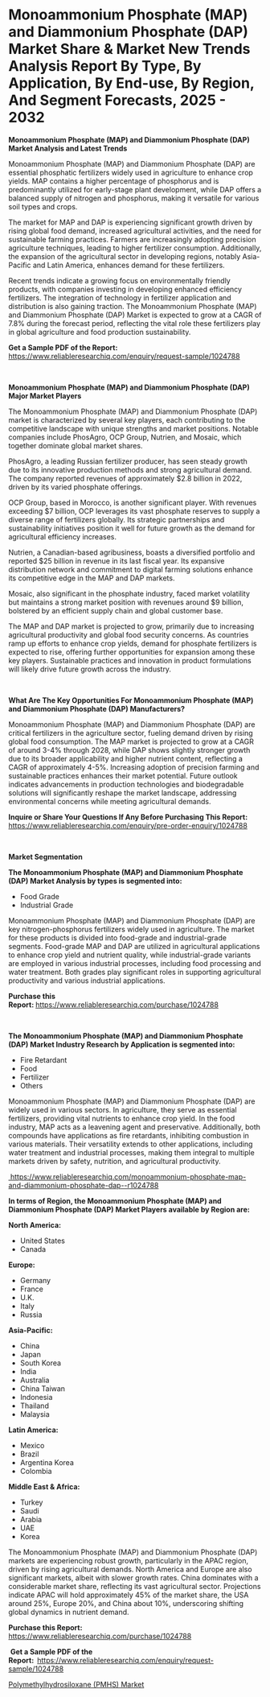 <p><h1>Monoammonium Phosphate (MAP) and Diammonium Phosphate (DAP) Market Share & Market New Trends Analysis Report By Type, By Application, By End-use, By Region, And Segment Forecasts, 2025 - 2032</h1></p><p><strong>Monoammonium Phosphate (MAP) and Diammonium Phosphate (DAP) Market Analysis and Latest Trends</strong></p>
<p><p>Monoammonium Phosphate (MAP) and Diammonium Phosphate (DAP) are essential phosphatic fertilizers widely used in agriculture to enhance crop yields. MAP contains a higher percentage of phosphorus and is predominantly utilized for early-stage plant development, while DAP offers a balanced supply of nitrogen and phosphorus, making it versatile for various soil types and crops.</p><p>The market for MAP and DAP is experiencing significant growth driven by rising global food demand, increased agricultural activities, and the need for sustainable farming practices. Farmers are increasingly adopting precision agriculture techniques, leading to higher fertilizer consumption. Additionally, the expansion of the agricultural sector in developing regions, notably Asia-Pacific and Latin America, enhances demand for these fertilizers.</p><p>Recent trends indicate a growing focus on environmentally friendly products, with companies investing in developing enhanced efficiency fertilizers. The integration of technology in fertilizer application and distribution is also gaining traction. The Monoammonium Phosphate (MAP) and Diammonium Phosphate (DAP) Market is expected to grow at a CAGR of 7.8% during the forecast period, reflecting the vital role these fertilizers play in global agriculture and food production sustainability.</p></p>
<p><strong>Get a Sample PDF of the Report:&nbsp;</strong> <a href="https://www.reliableresearchiq.com/enquiry/request-sample/1024788?utm_campaign=2732&utm_medium=2&utm_source=Github&utm_content=ia&utm_term=02042025&utm_id=monoammonium-phosphate-map-and-diammonium-phosphate-dap">https://www.reliableresearchiq.com/enquiry/request-sample/1024788</a></p>
<p>&nbsp;</p>
<p><strong>Monoammonium Phosphate (MAP) and Diammonium Phosphate (DAP) Major Market Players</strong></p>
<p><p>The Monoammonium Phosphate (MAP) and Diammonium Phosphate (DAP) market is characterized by several key players, each contributing to the competitive landscape with unique strengths and market positions. Notable companies include PhosAgro, OCP Group, Nutrien, and Mosaic, which together dominate global market shares.</p><p>PhosAgro, a leading Russian fertilizer producer, has seen steady growth due to its innovative production methods and strong agricultural demand. The company reported revenues of approximately $2.8 billion in 2022, driven by its varied phosphate offerings.</p><p>OCP Group, based in Morocco, is another significant player. With revenues exceeding $7 billion, OCP leverages its vast phosphate reserves to supply a diverse range of fertilizers globally. Its strategic partnerships and sustainability initiatives position it well for future growth as the demand for agricultural efficiency increases.</p><p>Nutrien, a Canadian-based agribusiness, boasts a diversified portfolio and reported $25 billion in revenue in its last fiscal year. Its expansive distribution network and commitment to digital farming solutions enhance its competitive edge in the MAP and DAP markets.</p><p>Mosaic, also significant in the phosphate industry, faced market volatility but maintains a strong market position with revenues around $9 billion, bolstered by an efficient supply chain and global customer base.</p><p>The MAP and DAP market is projected to grow, primarily due to increasing agricultural productivity and global food security concerns. As countries ramp up efforts to enhance crop yields, demand for phosphate fertilizers is expected to rise, offering further opportunities for expansion among these key players. Sustainable practices and innovation in product formulations will likely drive future growth across the industry.</p></p>
<p>&nbsp;</p>
<p><strong>What Are The Key Opportunities For Monoammonium Phosphate (MAP) and Diammonium Phosphate (DAP) Manufacturers?</strong></p>
<p><p>Monoammonium Phosphate (MAP) and Diammonium Phosphate (DAP) are critical fertilizers in the agriculture sector, fueling demand driven by rising global food consumption. The MAP market is projected to grow at a CAGR of around 3-4% through 2028, while DAP shows slightly stronger growth due to its broader applicability and higher nutrient content, reflecting a CAGR of approximately 4-5%. Increasing adoption of precision farming and sustainable practices enhances their market potential. Future outlook indicates advancements in production technologies and biodegradable solutions will significantly reshape the market landscape, addressing environmental concerns while meeting agricultural demands.</p></p>
<p><strong>Inquire or Share Your Questions If Any Before Purchasing This Report:</strong> <a href="https://www.reliableresearchiq.com/enquiry/pre-order-enquiry/1024788?utm_campaign=2732&utm_medium=2&utm_source=Github&utm_content=ia&utm_term=02042025&utm_id=monoammonium-phosphate-map-and-diammonium-phosphate-dap">https://www.reliableresearchiq.com/enquiry/pre-order-enquiry/1024788</a></p>
<p>&nbsp;</p>
<p><strong>Market Segmentation</strong></p>
<p><strong>The Monoammonium Phosphate (MAP) and Diammonium Phosphate (DAP) Market Analysis by types is segmented into:</strong></p>
<p><ul><li>Food Grade</li><li>Industrial Grade</li></ul></p>
<p><p>Monoammonium Phosphate (MAP) and Diammonium Phosphate (DAP) are key nitrogen-phosphorus fertilizers widely used in agriculture. The market for these products is divided into food-grade and industrial-grade segments. Food-grade MAP and DAP are utilized in agricultural applications to enhance crop yield and nutrient quality, while industrial-grade variants are employed in various industrial processes, including food processing and water treatment. Both grades play significant roles in supporting agricultural productivity and various industrial applications.</p></p>
<p><strong>Purchase this Report:&nbsp;</strong><a href="https://www.reliableresearchiq.com/purchase/1024788?utm_campaign=2732&utm_medium=2&utm_source=Github&utm_content=ia&utm_term=02042025&utm_id=monoammonium-phosphate-map-and-diammonium-phosphate-dap">https://www.reliableresearchiq.com/purchase/1024788</a></p>
<p>&nbsp;</p>
<p><strong>The Monoammonium Phosphate (MAP) and Diammonium Phosphate (DAP) Market Industry Research by Application is segmented into:</strong></p>
<p><ul><li>Fire Retardant</li><li>Food</li><li>Fertilizer</li><li>Others</li></ul></p>
<p><p>Monoammonium Phosphate (MAP) and Diammonium Phosphate (DAP) are widely used in various sectors. In agriculture, they serve as essential fertilizers, providing vital nutrients to enhance crop yield. In the food industry, MAP acts as a leavening agent and preservative. Additionally, both compounds have applications as fire retardants, inhibiting combustion in various materials. Their versatility extends to other applications, including water treatment and industrial processes, making them integral to multiple markets driven by safety, nutrition, and agricultural productivity.</p></p>
<p><a href="https://www.reliableresearchiq.com/monoammonium-phosphate-map-and-diammonium-phosphate-dap--r1024788?utm_campaign=2732&utm_medium=2&utm_source=Github&utm_content=ia&utm_term=02042025&utm_id=monoammonium-phosphate-map-and-diammonium-phosphate-dap">&nbsp;https://www.reliableresearchiq.com/monoammonium-phosphate-map-and-diammonium-phosphate-dap--r1024788</a></p>
<p><strong>In terms of Region, the Monoammonium Phosphate (MAP) and Diammonium Phosphate (DAP) Market Players available by Region are:</strong></p>
<p>
    <p> <strong> North America: </strong>
        <ul>
            <li>United States</li>
            <li>Canada</li>
        </ul>
        </p> 
    <p> <strong> Europe: </strong>
        <ul>
            <li>Germany</li>
            <li>France</li>
            <li>U.K.</li>
            <li>Italy</li>
            <li>Russia</li>
        </ul>
        </p> 
    <p> <strong> Asia-Pacific: </strong>
        <ul>
            <li>China</li>
            <li>Japan</li>
            <li>South Korea</li>
            <li>India</li>
            <li>Australia</li>
            <li>China Taiwan</li>
            <li>Indonesia</li>
            <li>Thailand</li>
            <li>Malaysia</li>
        </ul>
        </p> 
    <p> <strong> Latin America: </strong>
        <ul>
            <li>Mexico</li>
            <li>Brazil</li>
            <li>Argentina Korea</li>
            <li>Colombia</li>
        </ul>
        </p> 
    <p> <strong> Middle East & Africa: </strong>
        <ul>
            <li>Turkey</li>
            <li>Saudi</li>
            <li>Arabia</li>
            <li>UAE</li>
            <li>Korea</li>
        </ul>
    </p>
    </p>
<p><p>The Monoammonium Phosphate (MAP) and Diammonium Phosphate (DAP) markets are experiencing robust growth, particularly in the APAC region, driven by rising agricultural demands. North America and Europe are also significant markets, albeit with slower growth rates. China dominates with a considerable market share, reflecting its vast agricultural sector. Projections indicate APAC will hold approximately 45% of the market share, the USA around 25%, Europe 20%, and China about 10%, underscoring shifting global dynamics in nutrient demand.</p></p>
<p><strong>Purchase this Report: </strong><a href="https://www.reliableresearchiq.com/purchase/1024788?utm_campaign=2732&utm_medium=2&utm_source=Github&utm_content=ia&utm_term=02042025&utm_id=monoammonium-phosphate-map-and-diammonium-phosphate-dap">https://www.reliableresearchiq.com/purchase/1024788</a></p>
<p>&nbsp;<strong>Get a Sample PDF of the Report:&nbsp;&nbsp;</strong><a href="https://www.reliableresearchiq.com/enquiry/request-sample/1024788?utm_campaign=2732&utm_medium=2&utm_source=Github&utm_content=ia&utm_term=02042025&utm_id=monoammonium-phosphate-map-and-diammonium-phosphate-dap">https://www.reliableresearchiq.com/enquiry/request-sample/1024788</a></p>
<p><strong></strong></p>
<p><p><a href="https://github.com/akrachveslov/Market-Research-Report-List-1/blob/main/polymethylhydrosiloxane-pmhs-market.md?utm_campaign=2732&utm_medium=2&utm_source=Github&utm_content=ia&utm_term=02042025&utm_id=monoammonium-phosphate-map-and-diammonium-phosphate-dap">Polymethylhydrosiloxane (PMHS) Market</a></p></p>